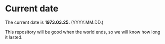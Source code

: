 # Current date

The current date is **1973.03.25.** (YYYY.MM.DD.)

This repository will be good when the world ends, so we will know how long it lasted.